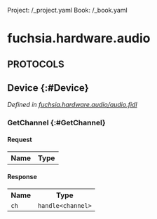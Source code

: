 Project: /_project.yaml
Book: /_book.yaml

# fuchsia.hardware.audio


## **PROTOCOLS**

## Device {:#Device}
*Defined in [fuchsia.hardware.audio/audio.fidl](https://fuchsia.googlesource.com/fuchsia/+/master/zircon/system/fidl/fuchsia-hardware-audio/audio.fidl#8)*


### GetChannel {:#GetChannel}


#### Request
<table>
    <tr><th>Name</th><th>Type</th></tr>
    </table>


#### Response
<table>
    <tr><th>Name</th><th>Type</th></tr>
    <tr>
            <td><code>ch</code></td>
            <td>
                <code>handle&lt;channel&gt;</code>
            </td>
        </tr></table>















